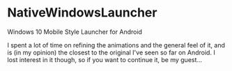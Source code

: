 # NativeWindowsLauncher
Windows 10 Mobile Style Launcher for Android

I spent a lot of time on refining the animations and the general feel of it, and is (in my opinion) the closest to the original I've seen so far on Android. I lost interest in it though, so if you want to continue it, be my guest...
